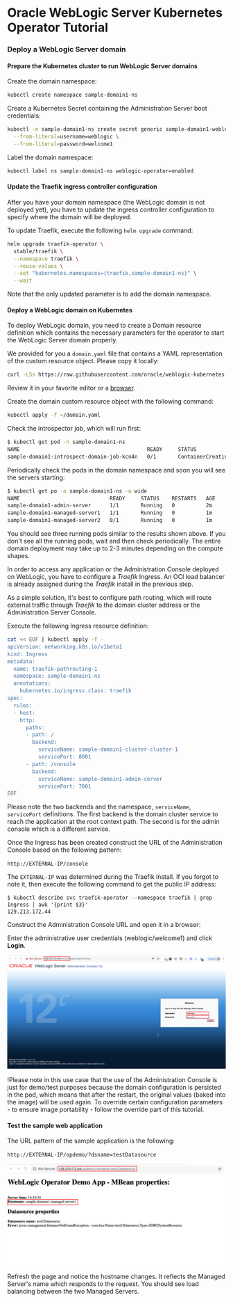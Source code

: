 # Oracle WebLogic Server Kubernetes Operator Tutorial #

### Deploy a WebLogic Server domain  ###

#### Prepare the Kubernetes cluster to run WebLogic Server domains ####

Create the domain namespace:
```bash
kubectl create namespace sample-domain1-ns
```
Create a Kubernetes Secret containing the Administration Server boot credentials:
```bash
kubectl -n sample-domain1-ns create secret generic sample-domain1-weblogic-credentials \
  --from-literal=username=weblogic \
  --from-literal=password=welcome1
```

Label the domain namespace:
```bash
kubectl label ns sample-domain1-ns weblogic-operator=enabled
```

#### Update the Traefik ingress controller configuration ####

After you have your domain namespace (the WebLogic domain is not deployed yet), you have to update the ingress controller configuration to specify where the domain will be deployed.

To update Traefik, execute the following `helm upgrade` command:
```bash
helm upgrade traefik-operator \
  stable/traefik \
  --namespace traefik \
  --reuse-values \
  --set "kubernetes.namespaces={traefik,sample-domain1-ns}" \
  --wait
```
Note that the only updated parameter is to add the domain namespace.

#### Deploy a WebLogic domain on Kubernetes ####

To deploy WebLogic domain, you need to create a Domain resource definition which contains the necessary parameters for the operator to start the WebLogic Server domain properly.

We provided for you a `domain.yaml` file that contains a YAML representation of the custom resource object. Please copy it locally:
```bash
curl -LSs https://raw.githubusercontent.com/oracle/weblogic-kubernetes-operator/master/kubernetes/hands-on-lab/domain.yaml >~/domain.yaml
```
Review it in your favorite editor or a [browser](../domain.yaml).

Create the domain custom resource object with the following command:
```bash
kubectl apply -f ~/domain.yaml
```
Check the introspector job, which will run first:
```bash
$ kubectl get pod -n sample-domain1-ns
NAME                                         READY     STATUS              RESTARTS   AGE
sample-domain1-introspect-domain-job-kcn4n   0/1       ContainerCreating   0          7s
```
Periodically check the pods in the domain namespace and soon you will see the servers starting:
```bash
$ kubectl get po -n sample-domain1-ns -o wide
NAME                             READY     STATUS    RESTARTS   AGE       IP            NODE            NOMINATED NODE
sample-domain1-admin-server      1/1       Running   0          2m        10.244.2.10   130.61.84.41    <none>
sample-domain1-managed-server1   1/1       Running   0          1m        10.244.2.11   130.61.84.41    <none>
sample-domain1-managed-server2   0/1       Running   0          1m        10.244.1.4    130.61.52.240   <none>
```
You should see three running pods similar to the results shown above. If you don't see all the running pods, wait and then check periodically. The entire domain deployment may take up to 2-3 minutes depending on the compute shapes.

In order to access any application or the Administration Console deployed on WebLogic, you have to configure a *Traefik* Ingress. An OCI load balancer is already assigned during the *Traefik* install in the previous step.

As a simple solution, it's best to configure path routing, which will route external traffic through *Traefik* to the domain cluster address or the Administration Server Console.

Execute the following Ingress resource definition:
```bash
cat << EOF | kubectl apply -f -
apiVersion: networking.k8s.io/v1beta1
kind: Ingress
metadata:
  name: traefik-pathrouting-1
  namespace: sample-domain1-ns
  annotations:
    kubernetes.io/ingress.class: traefik
spec:
  rules:
  - host:
    http:
      paths:
      - path: /
        backend:
          serviceName: sample-domain1-cluster-cluster-1
          servicePort: 8001
      - path: /console
        backend:
          serviceName: sample-domain1-admin-server
          servicePort: 7001          
EOF
```


Please note the two backends and the namespace, `serviceName`, `servicePort` definitions. The first backend is the domain cluster service to reach the application at the root context path. The second is for the admin console which is a different service.

Once the Ingress has been created construct the URL of the Administration Console based on the following pattern:

`http://EXTERNAL-IP/console`

The `EXTERNAL-IP` was determined during the Traefik install. If you forgot to note it, then execute the following command to get the public IP address:
```
$ kubectl describe svc traefik-operator --namespace traefik | grep Ingress | awk '{print $3}'
129.213.172.44
```
Construct the Administration Console URL and open it in a browser:

Enter the administrative user credentials (weblogic/welcome1) and click **Login**.

![](../images/deploy.domain/weblogic.console.login.png)

!Please note in this use case that the use of the Administration Console is just for demo/test purposes because the domain configuration is persisted in the pod, which means that after the restart, the original values (baked into the image) will be used again. To override certain configuration parameters - to ensure image portability - follow the override part of this tutorial.

#### Test the sample web application ####

The URL pattern of the sample application is the following:

`http://EXTERNAL-IP/opdemo/?dsname=testDatasource`

![](../images/deploy.domain/webapp.png)

Refresh the page and notice the hostname changes. It reflects the Managed Server's name which responds to the request. You should see load balancing between the two Managed Servers.
